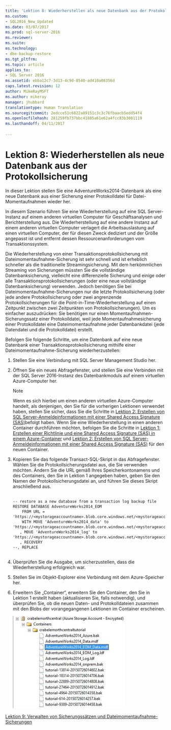 ```yaml
---
title: 'Lektion 8: Wiederherstellen als neue Datenbank aus der Protokollsicherung | Microsoft-Dokumentation'
ms.custom:
- SQL2016_New_Updated
ms.date: 03/07/2017
ms.prod: sql-server-2016
ms.reviewer: 
ms.suite: 
ms.technology:
- dbe-backup-restore
ms.tgt_pltfrm: 
ms.topic: article
applies_to:
- SQL Server 2016
ms.assetid: ebba12c7-3d13-4c9d-8540-ad410a08356d
caps.latest.revision: 12
author: MikeRayMSFT
ms.author: mikeray
manager: jhubbard
translationtype: Human Translation
ms.sourcegitcommit: 2edcce51c6822a89151c3c3c76fbaacb5edd54f4
ms.openlocfilehash: 281259fb737bbc41885a61e62a4fcc83b3001119
ms.lasthandoff: 04/11/2017

---
```

# <a name="lesson-8-restore-as-new-database-from-log-backup"></a>Lektion 8: Wiederherstellen als neue Datenbank aus der Protokollsicherung
In dieser Lektion stellen Sie eine AdventureWorks2014-Datenbank als eine neue Datenbank aus einer Sicherung einer Protokolldatei für Datei-Momentaufnahmen wieder her.  
  
In diesem Szenario führen Sie eine Wiederherstellung auf eine SQL Server-Instanz auf einem anderen virtuellen Computer für Geschäftsanalysen und Berichterstellung aus. Die Wiederherstellung auf eine andere Instanz auf einem anderen virtuellen Computer verlagert die Arbeitsauslastung auf einen virtuellen Computer, der für diesen Zweck dediziert und der Größe angepasst ist und entfernt dessen Ressourcenanforderungen vom Transaktionssystem.  
  
Die Wiederherstellung von einer Transaktionsprotokollsicherung mit Dateimomentaufnahme-Sicherung ist sehr schnell und ist erheblich schneller als die traditionelle Streamingsicherung. Mit dem herkömmlichen Streaming von Sicherungen müssten Sie die vollständige Datenbanksicherung, vielleicht eine differenzielle Sicherung und einige oder alle Transaktionsprotokollsicherungen (oder eine neue vollständige Datenbanksicherung) verwenden. Jedoch benötigen Sie bei Dateimomentaufnahme-Sicherungen nur die letzte Protokollsicherung (oder jede andere Protokollsicherung oder zwei angrenzende Protokollsicherungen für die Point-in-Time-Wiederherstellung auf einen Zeitpunkt zwischen zwei Zeitpunkten von Protokollsicherungen). Um es einfacher auszudrücken: Sie benötigen nur einen Momentaufnahmen-Sicherungssatz einer Protokolldatei, weil jede Momentaufnahmesicherung einer Protokolldatei eine Dateimomentaufnahme jeder Datenbankdatei (jede Datendatei und die Protokolldatei) erstellt.  
  
Befolgen Sie folgende Schritte, um eine Datenbank auf eine neue Datenbank einer Transaktionsprotokollsicherung mithilfe einer Dateimomentaufnahme-Sicherung wiederherzustellen:  
  
1.  Stellen Sie eine Verbindung mit SQL Server Management Studio her.  
  
2.  Öffnen Sie ein neues Abfragefenster, und stellen Sie eine Verbinden mit der SQL Server 2016-Instanz des Datenbankmoduls auf einem virtuellen Azure-Computer her.  
  
    > [!NOTE]  
    > Wenn es sich hierbei um einen anderen virtuellen Azure-Computer handelt, als denjenigen, den Sie für die vorherigen Lektionen verwendet haben, stellen Sie sicher, dass Sie die Schritte in [Lektion 2: Erstellen von SQL Server-Anmeldeinformationen mit einer Shared Access Signature (SAS)](../relational-databases/lesson-2-create-a-sql-server-credential-using-a-shared-access-signature.md)befolgt haben. Wenn Sie eine Wiederherstellung in einen anderen Container durchführen möchten, befolgen Sie die Schritte in [Lektion 1: Erstellen einer Richtlinie und eine Shared Access Signature (SAS) in einem Azure-Container](../relational-databases/lesson-1-create-stored-access-policy-and-shared-access-signature.md) und [Lektion 2: Erstellen von SQL Server-Anmeldeinformationen mit einer Shared Access Signature (SAS)](../relational-databases/lesson-2-create-a-sql-server-credential-using-a-shared-access-signature.md) für den neuen Container.  
  
3.  Kopieren Sie das folgende Transact-SQL-Skript in das Abfragefenster. Wählen Sie die Protokollsicherungsdatei aus, die Sie verwenden möchten. Ändern Sie die URL gemäß Ihres Speicherkontonamens und des Containers, den Sie in Lektion 1 angegeben haben, geben Sie den Namen der Protokollsicherungsdatei an, und führen Sie dieses Skript anschließend aus.  
  
    ```  
  
    -- restore as a new database from a transaction log backup file  
    RESTORE DATABASE AdventureWorks2014_EOM   
        FROM URL = 'https://<mystorageaccountname>.blob.core.windows.net/<mystorageaccountcontainername>/<logbackupfile.bak'    
        WITH MOVE 'AdventureWorks2014_data' to 'https://<mystorageaccountname>.blob.core.windows.net/<mystorageaccountcontainername>/AdventureWorks2014_EOM_Data.mdf'  
       , MOVE 'AdventureWorks2014_log' to 'https://<mystorageaccountname>.blob.core.windows.net/<mystorageaccountcontainername>/AdventureWorks2014_EOM_Log.ldf'  
       , RECOVERY  
    --, REPLACE  
  
    ```  
  
4.  Überprüfen Sie die Ausgabe, um sicherzustellen, dass die Wiederherstellung erfolgreich war.  
  
5.  Stellen Sie im Objekt-Explorer eine Verbindung mit dem Azure-Speicher her.  
  
6.  Erweitern Sie „Container“, erweitern Sie den Container, den Sie in Lektion 1 erstellt haben (aktualisieren Sie, falls notwendig), und überprüfen Sie, ob die neuen Daten- und Protokolldateien zusammen mit den Blobs der vorangegangenen Lektionen im Container erscheinen.  
  
    ![Azure-Container zeigt die Daten- und Protokolldateien für die neue Datenbank](../relational-databases/media/e9705083-86bc-4309-a0bf-92c15f174c0a.JPG "Azure-Container zeigt die Daten- und Protokolldateien für die neue Datenbank")  
  
[Lektion 9: Verwalten von Sicherungssätzen und Dateimomentaufnahme-Sicherungen](../relational-databases/lesson-9-manage-backup-sets-and-file-snapshot-backups.md)  
  
  
  

